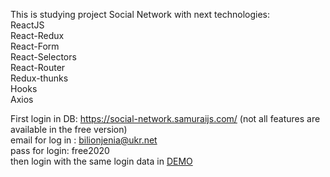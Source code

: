 This is studying project Social Network with next technologies:
</br>ReactJS
</br>React-Redux
</br>React-Form
</br>React-Selectors
</br>React-Router
</br>Redux-thunks
</br>Hooks
</br>Axios



First login in DB: https://social-network.samuraijs.com/ (not all features are available in the free version) 
</br>email for log in : bilionjenia@ukr.net 
</br>pass for login: free2020
</br>
then login with the same login data in <a target='_blank' href = "https://bilionievgen.github.io/social-network_react-redux/#/" > DEMO </a>



